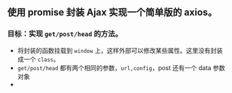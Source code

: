 ## 使用 promise 封装 Ajax 实现一个简单版的 axios。
### 目标：实现 `get/post/head` 的方法。
* 将封装的函数挂载到 `window` 上，这样外部可以修改某些属性。这里没有封装成一个 `class`。
* `get/post/head` 都有两个相同的参数，`url,config`，post 还有一个 data 参数对象
* 
``` js
```